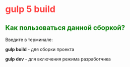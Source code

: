 <h1 style="color: #ff3d3d;">gulp 5 build</h1>

<h2 style="color: green;">Как пользоваться данной сборкой?</h2>
Введите в терминале:<br>
<p><strong>gulp build</strong> - для сборки проекта</p>
<p><strong>gulp dev</strong> - для включения режима разработчика</p>